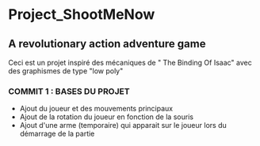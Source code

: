 <h1>Project_ShootMeNow</h1>

<h2>A revolutionary action adventure game</h2>

<p>Ceci est un projet inspiré des mécaniques de " The Binding Of Isaac" avec des graphismes de type "low poly"</p>


<h3>COMMIT 1 : BASES DU PROJET</h3>

<ul>
  <li>Ajout du joueur et des mouvements principaux</li>
  <li>Ajout de la rotation du joueur en fonction de la souris</li>
  <li>Ajout d'une arme (temporaire) qui apparait sur le joueur lors du démarrage de la partie</li>
</ul>
